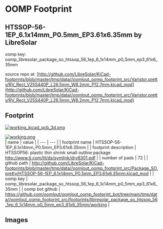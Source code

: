 # OOMP Footprint  
## HTSSOP-56-1EP_6.1x14mm_P0.5mm_EP3.61x6.35mm  by LibreSolar  
  
oomp key: oomp_libresolar_package_so_htssop_56_1ep_6_1x14mm_p0_5mm_ep3_61x6_35mm  
  
source repo at: [http://github.com/LibreSolar/KiCad-footprints/blob/master/tmp/data//oomlout_oomp_footprint_src/Varistor.pretty/RV_Rect_V25S440P_L26.5mm_W8.2mm_P12.7mm.kicad_mod](http://github.com/LibreSolar/KiCad-footprints/blob/master/tmp/data//oomlout_oomp_footprint_src/Varistor.pretty/RV_Rect_V25S440P_L26.5mm_W8.2mm_P12.7mm.kicad_mod)  
## Footprint  
  
[![working_kicad_pcb_3d.png](working_kicad_pcb_3d_600.png)](working_kicad_pcb_3d.png)  
  
[![working.png](working_600.png)](working.png)  
| name | value | 
| --- | --- | 
| footprint name | HTSSOP-56-1EP_6.1x14mm_P0.5mm_EP3.61x6.35mm | 
| footprint description | HTSSOP56: plastic thin shrink small outline package http://www.ti.com/lit/ds/symlink/drv8301.pdf | 
| number of pads | 72 | 
| github path | http://github.com/LibreSolar/KiCad-footprints/blob/master/tmp/data//oomlout_oomp_footprint_src/Package_SO.pretty/HTSSOP-56-1EP_6.1x14mm_P0.5mm_EP3.61x6.35mm.kicad_mod | 
| oomp key | oomp_libresolar_package_so_htssop_56_1ep_6_1x14mm_p0_5mm_ep3_61x6_35mm | 
| oomp bot github | https://github.com/oomlout/oomlout_oomp_footprint_bot/tree/main/tmp/data//oomlout_oomp_footprint_src/footprints/libresolar_package_so_htssop_56_1ep_6_1x14mm_p0_5mm_ep3_61x6_35mm/working | 
## Images  
